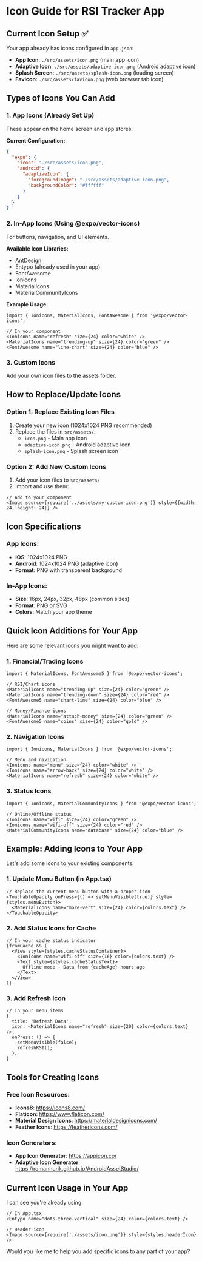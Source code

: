 # Icon Guide for RSI Tracker App

## Current Icon Setup ✅

Your app already has icons configured in `app.json`:

- **App Icon**: `./src/assets/icon.png` (main app icon)
- **Adaptive Icon**: `./src/assets/adaptive-icon.png` (Android adaptive icon)
- **Splash Screen**: `./src/assets/splash-icon.png` (loading screen)
- **Favicon**: `./src/assets/favicon.png` (web browser tab icon)

## Types of Icons You Can Add

### 1. **App Icons (Already Set Up)**
These appear on the home screen and app stores.

**Current Configuration:**
```json
{
  "expo": {
    "icon": "./src/assets/icon.png",
    "android": {
      "adaptiveIcon": {
        "foregroundImage": "./src/assets/adaptive-icon.png",
        "backgroundColor": "#ffffff"
      }
    }
  }
}
```

### 2. **In-App Icons (Using @expo/vector-icons)**
For buttons, navigation, and UI elements.

**Available Icon Libraries:**
- AntDesign
- Entypo (already used in your app)
- FontAwesome
- Ionicons
- MaterialIcons
- MaterialCommunityIcons

**Example Usage:**
```tsx
import { Ionicons, MaterialIcons, FontAwesome } from '@expo/vector-icons';

// In your component
<Ionicons name="refresh" size={24} color="white" />
<MaterialIcons name="trending-up" size={24} color="green" />
<FontAwesome name="line-chart" size={24} color="blue" />
```

### 3. **Custom Icons**
Add your own icon files to the assets folder.

## How to Replace/Update Icons

### Option 1: Replace Existing Icon Files
1. Create your new icon (1024x1024 PNG recommended)
2. Replace the files in `src/assets/`:
   - `icon.png` - Main app icon
   - `adaptive-icon.png` - Android adaptive icon
   - `splash-icon.png` - Splash screen icon

### Option 2: Add New Custom Icons
1. Add your icon files to `src/assets/`
2. Import and use them:

```tsx
// Add to your component
<Image source={require('../assets/my-custom-icon.png')} style={{width: 24, height: 24}} />
```

## Icon Specifications

### App Icons:
- **iOS**: 1024x1024 PNG
- **Android**: 1024x1024 PNG (adaptive icon)
- **Format**: PNG with transparent background

### In-App Icons:
- **Size**: 16px, 24px, 32px, 48px (common sizes)
- **Format**: PNG or SVG
- **Colors**: Match your app theme

## Quick Icon Additions for Your App

Here are some relevant icons you might want to add:

### 1. **Financial/Trading Icons**
```tsx
import { MaterialIcons, FontAwesome5 } from '@expo/vector-icons';

// RSI/Chart icons
<MaterialIcons name="trending-up" size={24} color="green" />
<MaterialIcons name="trending-down" size={24} color="red" />
<FontAwesome5 name="chart-line" size={24} color="blue" />

// Money/Finance icons
<MaterialIcons name="attach-money" size={24} color="green" />
<FontAwesome5 name="coins" size={24} color="gold" />
```

### 2. **Navigation Icons**
```tsx
import { Ionicons, MaterialIcons } from '@expo/vector-icons';

// Menu and navigation
<Ionicons name="menu" size={24} color="white" />
<Ionicons name="arrow-back" size={24} color="white" />
<MaterialIcons name="refresh" size={24} color="white" />
```

### 3. **Status Icons**
```tsx
import { Ionicons, MaterialCommunityIcons } from '@expo/vector-icons';

// Online/Offline status
<Ionicons name="wifi" size={24} color="green" />
<Ionicons name="wifi-off" size={24} color="red" />
<MaterialCommunityIcons name="database" size={24} color="blue" />
```

## Example: Adding Icons to Your App

Let's add some icons to your existing components:

### 1. **Update Menu Button** (in App.tsx)
```tsx
// Replace the current menu button with a proper icon
<TouchableOpacity onPress={() => setMenuVisible(true)} style={styles.menuButton}>
  <MaterialIcons name="more-vert" size={24} color={colors.text} />
</TouchableOpacity>
```

### 2. **Add Status Icons for Cache**
```tsx
// In your cache status indicator
{fromCache && (
  <View style={styles.cacheStatusContainer}>
    <Ionicons name="wifi-off" size={16} color={colors.text} />
    <Text style={styles.cacheStatusText}>
      Offline mode - Data from {cacheAge} hours ago
    </Text>
  </View>
)}
```

### 3. **Add Refresh Icon**
```tsx
// In your menu items
{
  title: 'Refresh Data',
  icon: <MaterialIcons name="refresh" size={20} color={colors.text} />,
  onPress: () => {
    setMenuVisible(false);
    refreshRSI();
  },
}
```

## Tools for Creating Icons

### Free Icon Resources:
- **Icons8**: https://icons8.com/
- **Flaticon**: https://www.flaticon.com/
- **Material Design Icons**: https://materialdesignicons.com/
- **Feather Icons**: https://feathericons.com/

### Icon Generators:
- **App Icon Generator**: https://appicon.co/
- **Adaptive Icon Generator**: https://romannurik.github.io/AndroidAssetStudio/

## Current Icon Usage in Your App

I can see you're already using:
```tsx
// In App.tsx
<Entypo name="dots-three-vertical" size={24} color={colors.text} />

// Header icon
<Image source={require('./assets/icon.png')} style={styles.headerIcon} />
```

Would you like me to help you add specific icons to any part of your app?